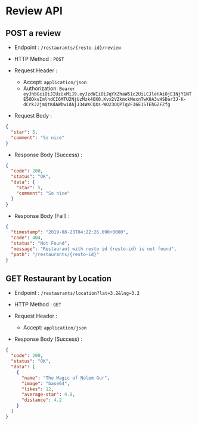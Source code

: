 # Review API

## POST a review

- Endpoint : `/restaurants/{resto-id}/review`
- HTTP Method : `POST`

- Request Header :

  - Accept: `application/json`
  - Authorization: `Bearer eyJhbGciOiJIUzUxMiJ9.eyJzdWIiOiJqYXZhaW51c2UiLCJleHAiOjE1NjY1NTE5ODksImlhdCI6MTU2NjUzMzk4OX0.Kvx2VZkmckMexnTwK8A3vHSDar3J-K-dCrkJ2jmQtKdAWbw1dAjJ34WXCQXs-WO23OQPTqVF36E1STEhGZFZfg`

- Request Body :

```json
{
  "star": 5,
  "comment": "So nice"
}
```

- Response Body (Success) :

```json
{
  "code": 200,
  "status": "OK",
  "data": {
    "star": 5,
    "comment": "So nice"
  }
}
```

- Response Body (Fail) :

```json
{
  "timestamp": "2019-08-23T04:22:26.690+0000",
  "code": 404,
  "status": "Not Found",
  "message": "Restaurant with resto id {resto-id} is not found",
  "path": "/restaurants/{resto-id}"
}
```

## GET Restaurant by Location

- Endpoint : `/restaurants/location?lat=3.2&lng=3.2`
- HTTP Method : `GET`

- Request Header :
  - Accept: `application/json`
- Response Body (Success) :

```json
{
  "code": 200,
  "status": "OK",
  "data": [
    {
      "name": "The Magic of Nolem Gur",
      "image": "base64",
      "likes": 12,
      "average-star": 4.9,
      "distance": 4.2
    }
  ]
}
```
